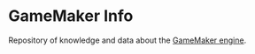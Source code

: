 # GameMaker Info

Repository of knowledge and data about the [GameMaker engine](https://gamemaker.io/).

